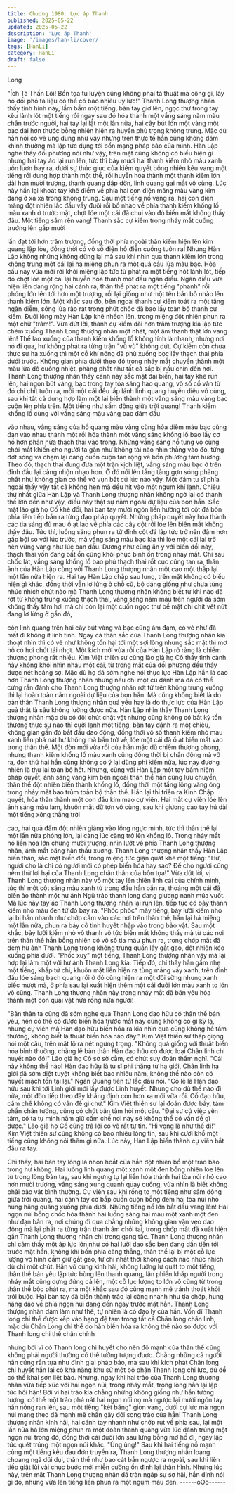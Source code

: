 ```yaml
---
title: Chương 1980: Lực áp Thanh
published: 2025-05-22
updated: 2025-05-22
description: 'Lực áp Thanh'
image: '/images/han-li/cover/'
tags: [HanLi]
category: HanLi
draft: false
---
```


Long

"Ích Tà Thần Lôi! Bổn tọa tu luyện cũng không phải tà thuật ma
công gì, lấy nó đối phó ta liệu có thể có bao nhiêu uy lực!"
Thanh Long thượng nhân thấy tình hình này, lầm bầm một tiếng,
bàn tay giơ lên, ngọc thư trong tay kêu lảnh lót một tiếng rồi ngay
sau đó hóa thành một vầng sáng năm màu chắn trước người, hai
tay lại lật một lần nữa, hai cây bút lớn một vàng một bạc dài hơn
thước bỗng nhiên hiện ra huyền phù trong không trung.
Mặc dù hắn nói có vẻ ung dung như vậy nhưng trên thực tế hắn
cũng không dám khinh thường mà lập tức dụng tới bổn mạng
pháp bảo của mình.
Hàn Lập nghe thấy đối phương nói như vậy, trên mặt cũng không
có biểu hiện gì nhưng hai tay áo lại run lên, tức thì bảy mươi hai
thanh kiếm nhỏ màu xanh uốn lượn bay ra, dưới sự thúc giục của
kiếm quyết bỗng nhiên kêu vang một tiếng rồi dung hợp thành
một thể, rồi huyễn hóa thành một thanh kiếm lớn dài hơn mười
trượng, thanh quang dập dờn, linh quang gai mắt vô cùng.
Lúc này hắn lại khoát tay khẽ điểm về phía hai con điện mãng
màu vàng kim đang ở xa xa trong không trung.
Sau một tiếng nổ vang ra, hai con điện mãng đột nhiên lắc đầu
vẫy đuôi rồi bổ nhào về phía thanh kiếm khổng lồ màu xanh ở
trước mặt, chợt lóe một cái đã chui vào đó biến mất không thấy
đâu.
Một tiếng sấm rền vang!
Thanh sắc cự kiếm trong nháy mắt cuồng trướng lên gấp mười

lần đạt tới hơn trăm trượng, đồng thời phía ngoài thân kiếm hiện
lên kim quang lập lòe, đồng thời có vô số điện hồ điên cuồng tuôn
ra!
Nhưng Hàn Lập không những không dừng lại mà sau khi nhìn
qua thanh kiếm lớn trong không trung một cái lại há miệng phun
ra một quả cầu lửa màu bạc. Hỏa cầu này vừa mới rời khỏi miệng
lập tức từ phát ra một tiếng hót lảnh lót, tiếp đó chợt lóe một cái
lại huyễn hóa thành một đầu ngân điểu. Ngân điểu vừa hiện liền
dang rộng hai cánh ra, thân thể phát ra một tiếng "phanh" rồi
phóng lớn lên tới hơn một trượng, rồi lại giống như một tên bắn
bổ nhào lên thanh kiếm lớn. Một khắc sau đó, bên ngoài thanh cự
kiếm toát ra một tầng ngân diễm, sóng lửa rào rạt trong phút chốc
đã bao lấy toàn bộ thanh cự kiếm.
Đuôi lông mày Hàn Lập khẽ nhếch lên, trong miệng đột nhiên
phun ra một chữ "trảm!".
Vừa dứt lời, thanh cự kiếm dài hơn trăm trượng kia lập tức chém
xuống Thanh Long thượng nhân một nhát, một âm thanh thật lớn
vang lên!
Thế lao xuống của thanh kiếm khổng lồ không tính là nhanh,
nhưng nơi nó đi qua, hư không phát ra từng trận "vù vù" không
dứt.
Cự kiếm còn chưa thực sự hạ xuống thì một cỗ khí nóng đã phủ
xuống bọc lấy thạch thai phía dưới trước. Không gian phía dưới
theo đó trong nháy mắt chuyển thành một màu lửa đỏ cuồng
nhiệt, phảng phất như tất cả sắp bị nấu chín đến nơi.
Thanh Long thượng nhân thấy cảnh này sắc mặt đại biến, hai tay
khẽ run lên, hai ngọn bút vàng, bạc trong tay tỏa sáng hào quang,
vô số cổ văn từ đó chi chít tuôn ra, mỗi một cái đều lấp lánh linh
quang huyền diệu vô cùng, sau khi tất cả dung hợp làm một lại
biến thành một vầng sáng màu vàng bạc cuộn lên phía trên.
Một tiếng như sấm động giữa trời quang!
Thanh kiếm khổng lồ cùng với vầng sáng màu vàng bạc đâm đầu

vào nhau, vầng sáng của hồ quang màu vàng cùng hỏa diễm màu
bạc cũng đan vào nhau thành một rồi hóa thành một vầng sáng
khổng lồ bao lấy cơ hồ hơn phân nửa thạch thai vào trong.
Những vầng sáng nổ tung vô cùng chói mắt khiến cho người ta
gần như không tài nào nhìn thẳng vào đó, từng đợt sóng va chạm
lại càng cuồn cuộn tản rộng về bốn phương tám hướng. Theo đó,
thạch thai đung đưa một trận kịch liệt, vầng sáng màu bạc ở trên
đỉnh đầu lại càng nhộn nhạo hơn. Ở đó nổi lên tầng tầng gợn
sóng phảng phất như không gian có thể vỡ vụn bất cứ lúc nào
vậy.
Một đám tu sĩ phía ngoài thấy vậy tất cả không hẹn mà đều hít
vào một ngụm khí lạnh.
Chiêu thứ nhất giữa Hàn Lập và Thanh Long thượng nhân không
ngờ lại có thanh thế lớn đến như vậy, điều này thật sự nằm ngoài
dự liệu của bọn hắn.
Sắc mặt lão giả họ Cố khẽ đổi, hai bàn tay mười ngón liền hướng
tới cột đá bốn phía liên tiếp bắn ra từng đạo pháp quyết. Những
pháp quyết này hóa thành các tia sáng đủ màu ồ ạt lao về phía
các cây cột rồi lóe lên biến mất không thấy đâu. Tức thì, luồng
sáng phun ra từ đỉnh cột đá lập tức trở nên đậm hơn gấp bội so
với lúc trước, mà vầng sáng màu bạc kia thì lóe một cái lại trở
nên vững vàng như lúc ban đầu.
Dường như cũng ăn ý với biến đổi này, thạch thai vốn đang bất
ổn cũng khôi phục bình ổn trong nháy mắt.
Chỉ sau chốc lát, vầng sáng khổng lồ bao phủ thạch thai rốt cục
cũng tan ra, thân ảnh của Hàn Lập cùng với Thanh Long thượng
nhân một cao một thấp lại một lần nữa hiện ra.
Hai tay Hàn Lập chắp sau lưng, trên mặt không có biểu hiện gì
khác, đồng thời vẫn lơ lửng ở chỗ cũ, bộ dáng giống như chưa
từng nhúc nhích chút nào mà Thanh Long thượng nhân không
biết tự khi nào đã rớt từ không trung xuống thạch thai, vầng sáng
năm màu trên người đã sớm không thấy tăm hơi mà chỉ còn lại
một cuốn ngọc thư bề mặt chi chít vết nứt đang lơ lửng ở gần đó,

còn linh quang trên hai cây bút vàng và bạc cũng ảm đạm, có vẻ
như đã mất đi không ít linh tính. Ngay cả thần sắc của Thanh
Long thượng nhân kia thoạt nhìn thì có vẻ như không tổn hại tới
một sợi lông nhưng sắc mặt thì mơ hồ có hơi chút tái nhợt.
Một kích mới vừa rồi của Hàn Lập rõ ràng là chiếm thượng phong
rất nhiều.
Kim Việt thiền sư cùng lão giả họ Cố thấy tình cảnh này không
khỏi nhìn nhau một cái, từ trong mắt của đối phương đều thấy
được nét hoảng sợ.
Mặc dù họ đã sớm nghe nói thực lực Hàn Lập hẳn là cao hơn
Thanh Long thượng nhân nhưng nếu chỉ một cú đánh mà đã có
thể cứng rắn đánh cho Thanh Long thượng nhân rớt từ trên
không trung xuống thì lại hoàn toàn nằm ngoài dự liệu của bọn
hắn. Mà cũng không biết là do bản thân Thanh Long thượng nhân
quá yếu hay là do thực lực của Hàn Lập quả thật là sâu không
lường được nữa.
Hàn Lập nhìn thấy Thanh Long thượng nhân mặc dù có đôi chút
chật vật nhưng cũng không có bất kỳ tổn thương thực sự nào thì
cười lạnh một tiếng, bàn tay đánh ra một chiêu, không gian gần
đó bắt đầu dao động, đồng thời vô số thanh kiếm nhỏ màu xanh
liền phá nát hư không mà bắn trở về, lóe một cái đã ồ ạt biến mất
vào trong thân thể.
Một đòn mới vừa rồi của hắn mặc dù chiếm thượng phong,
nhưng thanh kiếm khổng lồ màu xanh cũng đồng thời bị chấn
động mà vỡ ra, đòn thứ hai hắn cũng không có ý lại dùng phi
kiếm nữa, lúc này đương nhiên là thu lại toàn bộ hết.
Nhưng, cùng với Hàn Lập một tay bấm niệm pháp quyết, ánh
sáng vàng kim bên ngoài thân thể hắn cũng lưu chuyển, thân thể
đột nhiên biến thành khổng lồ, đồng thời một tầng lông vàng óng
trong nháy mắt bao trùm toàn bộ thân thể. Hắn lại thi triển ra Kinh
Chập quyết, hóa thân thành một con đầu kim mao cự viên.
Hai mắt cự viên lóe lên ánh sáng màu lam, khuôn mặt dữ tợn vô
cùng, sau khi giương cao tay hú dài một tiếng xông thẳng trời

cao, hai quả đấm đột nhiên giáng vào lồng ngực mình, tức thì
thân thể lại một lần nữa phóng lớn, lại càng lúc càng trở lên
khổng lồ. Trong nháy mắt nó liền hóa lớn chừng mười trượng,
nhìn lướt về phía Thanh Long thượng nhân, ánh mắt băng hàn
thấu xương.
Thanh Long thượng nhân thấy Hàn Lập biến thân, sắc mặt biến
đổi, trong miệng tức giận quát khẽ một tiếng:
"Hừ, ngươi cho là chỉ có ngươi mới có phép biến hóa hay sao? Để
cho ngươi cũng nếm thử lợi hại của Thanh Long chân thân của
bổn tọa!"
Vừa dứt lời, vị Thanh Long thượng nhân này vỗ một tay lên thiên
linh cái của chính mình, tức thì một cột sáng màu xanh từ trong
đầu hắn bắn ra, thoáng một cái đã biến ảo thành một hư ảnh Ngũ
trảo thanh long đang giương nanh múa vuốt. Mà lúc này tay áo
Thanh Long thượng nhân lại run lên, tiếp tục có bảy thanh kiếm
nhỏ màu đen từ đó bay ra.
"Phốc phốc" mấy tiếng, bảy lưỡi kiếm nhỏ lại bị hắn nhanh như
chớp cắm vào các nơi trên thân thể, hắn lại há miệng một lần
nữa, phun ra bảy cỗ tinh huyết nhập vào trong bảo vật.
Sau một khắc, bảy lưỡi kiếm nhỏ vô thanh vô tức biến mất không
thấy mà từ các nơi trên thân thể hắn bỗng nhiên có vô số tia máu
phun ra, trong chớp mắt đã đem hư ảnh Thanh Long trong không
trung quấn lấy gắt gao, đột nhiên kéo xuống phía dưới.
"Phốc xuy" một tiếng, Thanh Long thượng nhân vậy mà lại hợp lại
làm một với hư ảnh Thanh Long kia.
Tiếp đó, chỉ thấy hắn gầm nhẹ một tiếng, khắp tứ chi, khuôn mặt
liền hiện ra từng mảng vảy xanh, trên đỉnh đầu lóe sáng bạch
quang rồi ở đó cũng hiện ra một đôi sừng nhung xanh biếc mượt
mà, ở phía sau lại xuất hiện thêm một cái đuôi lớn màu xanh to
lớn vô cùng.
Thanh Long thượng nhân này trong nháy mắt đã bán yêu hóa
thành một con quái vật nửa rồng nửa người!

"Bản thân ta cũng đã sớm nghe qua Thanh Long đạo hữu có thân
thể bán yêu, nên có thể có được biến hóa trước mắt này cũng
không có gì kỳ lạ, nhưng cự viên mà Hàn đạo hữu biến hóa ra kia
nhìn qua cũng không hề tầm thường, không biết là thuật biến hóa
nào đây."
Kim Việt thiền sư thấp giọng nói một câu, trên mặt lộ ra nét ngưng
trọng.
"Không quá giống với thuật biến hóa bình thường, chẳng lẽ bản
thân Hàn đạo hữu có được loại Chân linh chi huyết nào đó!"
Lão giả họ Cố sờ sờ cằm, có chút suy đoán thầm nghĩ.
"Cái này không thể nào! Hàn đạo hữu là tu sĩ phi thăng từ hạ giới,
Chân linh hạ giới đã sớm diệt tuyệt không biết bao nhiêu năm,
không thể nào còn có huyết mạch tồn tại lại."
Ngân Quang tiên tử lắc đầu nói.
"Có lẽ là Hàn đạo hữu sau khi tới Linh giới mới lấy được Linh
huyết. Nhưng cho dù thế nào đi nữa, một đòn tiếp theo đây khẳng
định còn hơn xa mới vừa rồi. Cố đạo hữu, cấm chế không có vấn
đề gì chứ."
Kim Việt thiền sư lại đoán được bảy, tám phần chân tướng, cũng
có chút bận tâm hỏi một câu.
"Đại sư cứ việc yên tâm, có ta tự mình nắm giữ cấm chế nơi này
sẽ không thể có vấn đề gì được."
Lão giả họ Cố cũng trả lời có vẻ rất tự tin.
"Hi vọng là như thế đi!"
Kim Việt thiền sư cũng không có bao nhiêu lòng tin, sau khi cười
khổ một tiếng cũng không nói thêm gì nữa.
Lúc này, Hàn Lập biến thành cự viên bắt đầu ra tay.

Chỉ thấy, hai bàn tay lông lá nhọn hoắt của hắn đột nhiên bổ một
trảo bào trong hư không. Hai luồng linh quang một xanh một đen
bỗng nhiên lóe lên từ trong lòng bàn tay, sau khi ngưng tụ lại liền
hóa thành hai tòa núi nhỏ cao hơn mười trượng, vầng sáng xung
quanh quay cuồng, vừa nhìn là biết không phải bảo vật bình
thường.
Cự viên sau khi rống to một tiếng như sấm động giữa trời quang,
hai cánh tay cơ bắp cuồn cuộn bỗng đem hai tòa núi nhỏ hung
hăng quăng xuống phía dưới.
Những tiếng nổ lớn bắt đầu vang lên!
Hai ngọn núi bỗng chốc hóa thành hai luồng sáng hai màu một
xanh một đen như đạn bắn ra, nơi chúng đi qua chẳng những
không gian vặn vẹo dao động mà lại phát ra từng trận thanh âm
chói tai, trong chớp mắt đã xuất hiện gần Thanh Long thượng
nhân chỉ trong gang tấc.
Thanh Long thượng nhân chỉ cảm thấy một áp lực lớn như có hai
lưỡi dao sắc bén đang dần tiến tới trước mặt hắn, không khí bốn
phía căng thẳng, thân thể lại bị một cỗ lực lượng vô hình cầm giữ
gắt gao, tứ chi nhất thời không cách nào nhúc nhích dù chỉ một
chút.
Hắn vô cùng kinh hãi, không lưỡng lự quát to một tiếng, thân thể
bán yêu lập tức bùng lên thanh quang, lân phiến khắp người
trong nháy mắt cũng dựng đứng cả lên, một cỗ lực lượng to lớn
vô cùng từ trong thân thể bộc phát ra, mà một khắc sau đó cũng
mạnh mẽ tránh thoát khỏi trói buộc. Hai bàn tay đã biến thành
trảo lại càng nhanh như tia chớp, hung hăng đảo về phía ngọn núi
đang đến ngay trước mặt hắn.
Thanh Long thượng nhân dám làm như thế, tự nhiên là có đạo lý
của hắn.
Vốn dĩ Thanh long chi thể được xếp vào hạng đệ tam trong tất cả
Chân long chân linh, mặc dù Chân Long chi thể do hắn biến hóa
ra không thể nào so được với Thanh long chi thể chân chính

nhưng bởi vì có Thanh long chi huyết cho nên độ mạnh của thân
thể cũng không phải người thường có thể tưởng tượng được.
Chẳng những cả người hắn cứng rắn tựa như đỉnh giai pháp bảo,
mà sau khi kích phát Chân long chi huyết hắn lại có khả năng khu
sử một bộ phận Thanh long chi lực, đủ để có thể khai sơn liệt
bảo.
Nhưng, ngay khi hai trảo của Thanh Long thượng nhân vừa tiếp
xúc với hai ngọn núi, trong nháy mắt, trong lòng hắn lại lập tức hối
hận!
Bởi vì hai trảo kia chẳng những không giống như hắn tưởng
tượng, có thể một trảo phá nát hai ngọn núi nọ mà ngược lại
mười ngón tay hắn nóng ran lên, sau một tiếng "két băng" giòn
vang, dưới cự lực mà ngọn núi mang theo đã mạnh mẽ chấn gãy
đôi song trảo của hắn!
Thanh Long thượng nhân kinh hãi, hai cánh tay nhanh như chớp
rụt về phía sau, lại một lần nữa há lớn miệng phun ra một đoàn
thanh quang vừa lúc đánh trúng một ngọn núi trong đó, đồng thời
cái đuôi lớn sau lưng bỗng mơ hồ đi, ngay lập tức quét trúng một
ngọn núi khác.
"Ùng ùng!"
Sau khi hai tiếng nổ mạnh cùng một tiếng kêu đau đớn truyền ra,
Thanh Long thượng nhân loạng choạng ngã dúi dụi, thân thể như
bao cát bắn ngược ra ngoài, sau khi liên tiếp giật lùi vài chục
bước mới miễn cưỡng ổn định lại thân hình.
Nhưng lúc này, trên mặt Thanh Long thượng nhân đã tràn ngập
sự sợ hãi, hắn định nói gì đó, nhưng vừa lên tiếng liền phun ra
một ngụm máu đen.
------oOo------
